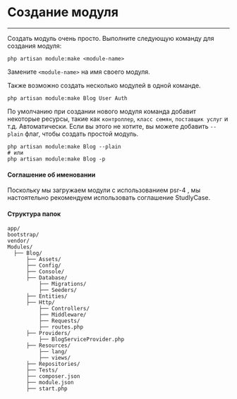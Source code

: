 # Создание модуля #
------------

Создать модуль очень просто. Выполните следующую команду для создания модуля:
```artisan
php artisan module:make <module-name>
```
Замените `<module-name>` на имя своего модуля.

Также возможно создать несколько модулей в одной команде.
```artisan
php artisan module:make Blog User Auth
```

По умолчанию при создании нового модуля команда добавит некоторые ресурсы, такие как `контроллер`, `класс семян`, `поставщик услуг` и т.д. Автоматически. Если вы этого не хотите, вы можете добавить `--plain` флаг, чтобы создать простой модуль.
```artisan
php artisan module:make Blog --plain
# или
php artisan module:make Blog -p
```

#### Соглашение об именовании ####
Поскольку мы загружаем модули с использованием psr-4 , мы настоятельно рекомендуем использовать соглашение StudlyCase.

#### Структура папок ####
```$xslt
app/
bootstrap/
vendor/
Modules/
  ├── Blog/
      ├── Assets/
      ├── Config/
      ├── Console/
      ├── Database/
          ├── Migrations/
          ├── Seeders/
      ├── Entities/
      ├── Http/
          ├── Controllers/
          ├── Middleware/
          ├── Requests/
          ├── routes.php
      ├── Providers/
          ├── BlogServiceProvider.php
      ├── Resources/
          ├── lang/
          ├── views/
      ├── Repositories/
      ├── Tests/
      ├── composer.json
      ├── module.json
      ├── start.php
```